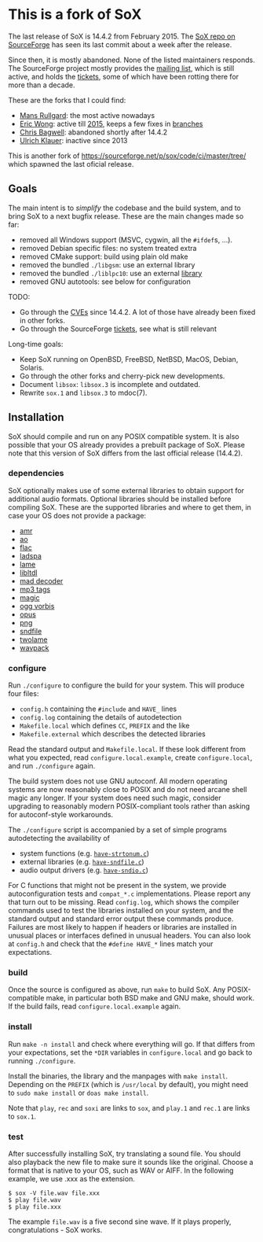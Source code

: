 # This is a fork of SoX

The last release of SoX is 14.4.2 from February 2015.
The [SoX repo on SourceForge](https://sourceforge.net/projects/sox/)
has seen its last commit about a week after the release.

Since then, it is mostly abandoned.
None of the listed maintainers responds.
The SourceForge project mostly provides the
[mailing list](https://sourceforge.net/p/sox/mailman/?source=navbar),
which is still active, and holds the
[tickets](https://sourceforge.net/p/sox/_list/tickets),
some of which have been rotting there for more than a decade.

These are the forks that I could find:

* [Mans Rullgard](https://sourceforge.net/p/sox/code/ci/master/tree/): the most active nowadays
* [Eric Wong](https://80x24.org/sox.git/):
  active till [2015](https://80x24.org/sox.git/log/),
  keeps a few fixes in [branches](https://80x24.org/sox.git/refs/heads)
* [Chris Bagwell](https://github.com/cbagwell/sox):
  abandoned shortly after 14.4.2
* [Ulrich Klauer](https://github.com/chirlu/sox/commits/master):
  inactive since 2013

This is another fork of https://sourceforge.net/p/sox/code/ci/master/tree/
which spawned the last oficial release.

## Goals

The main intent is to _simplify_ the codebase and the build system,
and to bring SoX to a next bugfix release.
These are the main changes made so far:

* removed all Windows support (MSVC, cygwin, all the `#ifdef`s, ...).
* removed Debian specific files: no system treated extra
* removed CMake support: build using plain old make
* removed the bundled `./libgsm`: use an external library
* removed the bundled `./liblpc10`: use an external
	[library](https://github.com/janstary/lpc10)
* removed GNU autotools: see below for configuration

TODO:

* Go through the [CVEs](http://cve.mitre.org/cgi-bin/cvekey.cgi?keyword=sox)
  since 14.4.2. A lot of those have already been fixed in other forks.
* Go through the SourceForge
  [tickets](https://sourceforge.net/p/sox/_list/tickets),
  see what is still relevant

Long-time goals:

* Keep SoX running on OpenBSD, FreeBSD, NetBSD, MacOS, Debian, Solaris.
* Go through the other forks and cherry-pick new developments.
* Document `libsox`: `libsox.3` is incomplete and outdated.
* Rewrite `sox.1` and `libsox.3` to mdoc(7).

## Installation

SoX should compile and run on any POSIX compatible system.
It is also possible that your OS already provides a prebuilt package of SoX.
Please note that this version of SoX differs
from the last official release (14.4.2).

### dependencies

SoX optionally makes use of some external libraries to obtain support
for additional audio formats.  Optional libraries should
be installed before compiling SoX. These are the supported libraries
and where to get them, in case your OS does not provide a package:

* [amr](http://sourceforge.net/projects/opencore-amr)
* [ao](http://xiph.org/ao)
* [flac](http://flac.sourceforge.net)
* [ladspa](http://www.ladspa.org)
* [lame](http://lame.sourceforge.net)
* [libltdl](http://www.gnu.org/software/libtool)
* [mad decoder](http://www.underbit.com/products/mad)
* [mp3 tags](http://www.underbit.com/products/mad)
* [magic](http://www.darwinsys.com/file)
* [ogg vorbis](http://www.vorbis.com)
* [opus](http://www.opus-codec.org/)
* [png](http://www.libpng.org/pub/png)
* [sndfile](http://www.mega-nerd.com/libsndfile)
* [twolame](http://www.twolame.org)
* [wavpack](http://www.wavpack.com)


### configure

Run `./configure` to configure the build for your system.
This will produce four files:

* `config.h` containing the `#include` and `HAVE_` lines
* `config.log` containing the details of autodetection
* `Makefile.local` which defines `CC`, `PREFIX` and the like
* `Makefile.external` which describes the detected libraries

Read the standard output and `Makefile.local`.
If these look different from what you expected,
read `configure.local.example`, create `configure.local`,
and run `./configure` again.

The build system does not use GNU autoconf. All modern operating systems
are now reasonably close to POSIX and do not need arcane shell magic
any longer. If your system does need such magic, consider upgrading
to reasonably modern POSIX-compliant tools rather than asking for
autoconf-style workarounds.

The `./configure` script is
accompanied by a set of simple programs autodetecting the availability of

* system functions (e.g. [`have-strtonum.c`](have-strtonum.c))
* external libraries (e.g. [`have-sndfile.c`](have-sndfile.c))
* audio output drivers (e.g. [`have-sndio.c`](have-sndio.c))

For C functions that might not be present in the system,
we provide autoconfiguration tests and `compat_*.c` implementations.
Please report any that turn out to be missing.
Read `config.log`, which shows the compiler commands used
to test the libraries installed on your system, and the standard
output and standard error output these commands produce.
Failures are most likely to happen if headers or libraries
are installed in unusual places or interfaces defined
in unusual headers. You can also look at `config.h` and
check that the `#define HAVE_*` lines match your expectations.

### build

Once the source is configured as above, run `make` to build SoX.
Any POSIX-compatible make, in particular both BSD make and GNU make,
should work. If the build fails, read `configure.local.example` again.

### install

Run `make -n install` and check where everything will go.
If that differs from your expectations, set the `*DIR` variables
in `configure.local` and go back to running `./configure`.

Install the binaries, the library and the manpages with `make install`.
Depending on the `PREFIX` (which is `/usr/local` by default),
you might need to `sudo make install` or `doas make install`.

Note that `play`, `rec` and `soxi` are links to `sox`,
and `play.1` and `rec.1` are links to `sox.1`.

### test

After successfully installing SoX, try translating a sound file.
You should also playback the new file to make sure it sounds
like the original. Choose a format that is native to your OS,
such as WAV or AIFF. In the following example, we use .xxx as the extension.

```
$ sox -V file.wav file.xxx
$ play file.wav
$ play file.xxx
```

The example `file.wav` is a five second sine wave.
If it plays properly, congratulations - SoX works.
